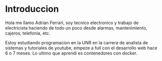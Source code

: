 # Introduccion

Hola me llamo Adrian Ferrari, soy tecnico electronico y trabajo de electricista haciendo de todo un poco desde alarmas, mantenimiento, cajeros, telefonia, etc.

Estoy estudiando programacion en la UNR en la carrera de analista de sistemas y tutoriales de youtube, empeze a full con el desarrollo web hace 6 o 7 meses. Lo ultimo que aprendi es contenedores con docker.
